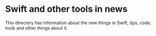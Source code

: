 # Swift and other tools in news

This directory has information about the new things in Swift, tips, code, tools and other things about it. 